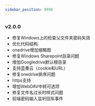 ```yaml
---
sidebar_position: 9998
---
```


### v2.0.0
- 修复Windows上的检查父文件夹密码失效
- 优化代码结构
- onedrive增加缩略图
- 修复Windows Sharepoint目录问题
- 增加Googledrive默认根目录
- 支持蓝奏云（cookie和URL）
- 修复onedrive排序问题
- https支持
- 增加WebDAV中转可选项
- 修复文件名过长时样式问题
- 前端密码输入监听回车事件